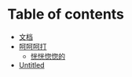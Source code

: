 # Table of contents

* [文档](README.md)
* [呵呵呵打](he-he-he-da/README.md)
  * [恍恍惚惚的](he-he-he-da/huang-huang-hu-hu-de.md)
* [Untitled](untitled-1.md)

